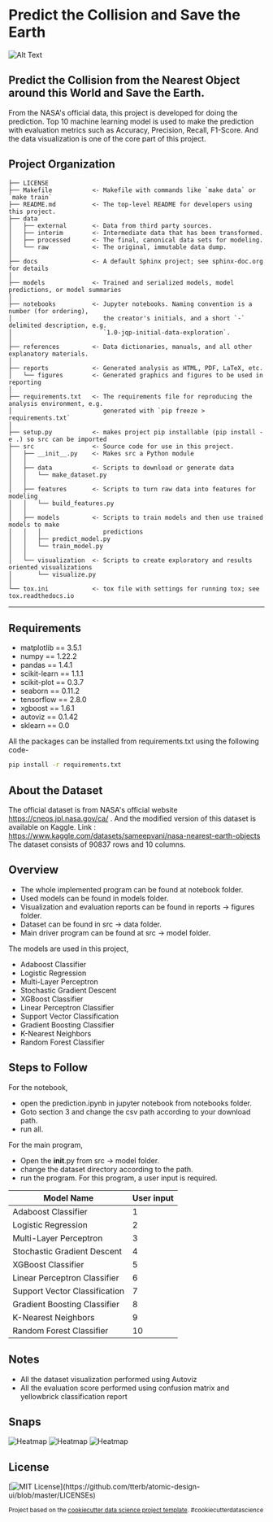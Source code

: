 Predict the Collision and Save the Earth
==============================

![Alt Text](https://media.giphy.com/media/iMMfCfD9TLuCY/giphy.gif)
## Predict the Collision from the Nearest Object around this World and Save the Earth.
From the NASA's official data, this project is developed for doing the prediction. Top 10 machine learning model is used to make the prediction with evaluation metrics such as Accuracy, Precision, Recall, F1-Score. And the data visualization is one of the core part of this project. 

Project Organization
------------

    ├── LICENSE
    ├── Makefile           <- Makefile with commands like `make data` or `make train`
    ├── README.md          <- The top-level README for developers using this project.
    ├── data
    │   ├── external       <- Data from third party sources.
    │   ├── interim        <- Intermediate data that has been transformed.
    │   ├── processed      <- The final, canonical data sets for modeling.
    │   └── raw            <- The original, immutable data dump.
    │
    ├── docs               <- A default Sphinx project; see sphinx-doc.org for details
    │
    ├── models             <- Trained and serialized models, model predictions, or model summaries
    │
    ├── notebooks          <- Jupyter notebooks. Naming convention is a number (for ordering),
    │                         the creator's initials, and a short `-` delimited description, e.g.
    │                         `1.0-jqp-initial-data-exploration`.
    │
    ├── references         <- Data dictionaries, manuals, and all other explanatory materials.
    │
    ├── reports            <- Generated analysis as HTML, PDF, LaTeX, etc.
    │   └── figures        <- Generated graphics and figures to be used in reporting
    │
    ├── requirements.txt   <- The requirements file for reproducing the analysis environment, e.g.
    │                         generated with `pip freeze > requirements.txt`
    │
    ├── setup.py           <- makes project pip installable (pip install -e .) so src can be imported
    ├── src                <- Source code for use in this project.
    │   ├── __init__.py    <- Makes src a Python module
    │   │
    │   ├── data           <- Scripts to download or generate data
    │   │   └── make_dataset.py
    │   │
    │   ├── features       <- Scripts to turn raw data into features for modeling
    │   │   └── build_features.py
    │   │
    │   ├── models         <- Scripts to train models and then use trained models to make
    │   │   │                 predictions
    │   │   ├── predict_model.py
    │   │   └── train_model.py
    │   │
    │   └── visualization  <- Scripts to create exploratory and results oriented visualizations
    │       └── visualize.py
    │
    └── tox.ini            <- tox file with settings for running tox; see tox.readthedocs.io


--------


##  Requirements
- matplotlib == 3.5.1
- numpy == 1.22.2
- pandas == 1.4.1
- scikit-learn == 1.1.1
- scikit-plot == 0.3.7
- seaborn == 0.11.2
- tensorflow == 2.8.0
- xgboost == 1.6.1
- autoviz == 0.1.42
- sklearn == 0.0

All the packages can be installed from requirements.txt using the following code-
```sh
pip install -r requirements.txt
```

## About the Dataset
The official dataset is from NASA's official website https://cneos.jpl.nasa.gov/ca/ . And the modified version of this dataset is available on Kaggle. Link : https://www.kaggle.com/datasets/sameepvani/nasa-nearest-earth-objects 
The dataset consists of 90837 rows and 10 columns.
## Overview
- The whole implemented program can be found at notebook folder.
- Used models can be found in models folder.
- Visualization and evaluation reports can be found in reports -> figures folder.
- Dataset can be found in src -> data folder.
- Main driver program can be found at src -> model folder.

The models are used in this project,
- Adaboost Classifier
- Logistic Regression
- Multi-Layer Perceptron
- Stochastic Gradient Descent
- XGBoost Classifier
- Linear Perceptron Classifier
- Support Vector Classification
- Gradient Boosting Classifier
- K-Nearest Neighbors
- Random Forest Classifier
## Steps to Follow
For the notebook,
- open the prediction.ipynb in jupyter notebook from notebooks folder.
- Goto section 3 and change the csv path according to your download path.
- run all.

For the main program,
- Open the __init__.py from src -> model folder.
- change the dataset directory according to the path.
- run the program.
For this program, a user input is required.

| Model Name | User input |
| ------ | ------ |
| Adaboost Classifier | 1 |
| Logistic Regression | 2 |
| Multi-Layer Perceptron | 3 |
| Stochastic Gradient Descent | 4 |
| XGBoost Classifier | 5 |
| Linear Perceptron Classifier | 6 |
| Support Vector Classification | 7 |
| Gradient Boosting Classifier | 8 |
| K-Nearest Neighbors | 9 |
| Random Forest Classifier | 10 |

## Notes
- All the dataset visualization performed using Autoviz
- All the evaluation score performed using confusion matrix and yellowbrick classification report

## Snaps
![Heatmap](./reports/figures/heatmap.png)
![Heatmap](./reports/figures/xgboost_report.png)
![Heatmap](./reports/figures/pair-wise_scatter_plot.png)


## License
[![MIT License](https://img.shields.io/apm/l/atomic-design-ui.svg?)](https://github.com/tterb/atomic-design-ui/blob/master/LICENSEs) 


<p><small>Project based on the <a target="_blank" href="https://drivendata.github.io/cookiecutter-data-science/">cookiecutter data science project template</a>. #cookiecutterdatascience</small></p>
